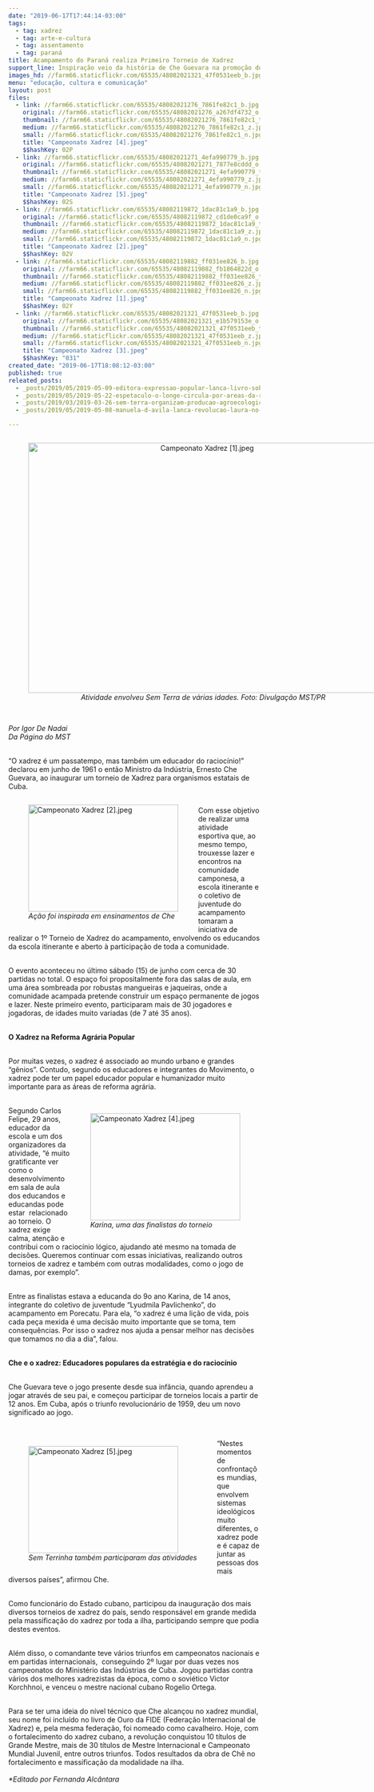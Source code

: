 ```yaml
---
date: "2019-06-17T17:44:14-03:00"
tags:
  - tag: xadrez
  - tag: arte-e-cultura
  - tag: assentamento
  - tag: paraná
title: Acampamento do Paraná realiza Primeiro Torneio de Xadrez
support_line: Inspiração veio da história de Che Guevara na promoção do jogo na educação
images_hd: //farm66.staticflickr.com/65535/48082021321_47f0531eeb_b.jpg
menu: "educação, cultura e comunicação"
layout: post
files:
  - link: //farm66.staticflickr.com/65535/48082021276_7861fe82c1_b.jpg
    original: //farm66.staticflickr.com/65535/48082021276_a267df4732_o.jpg
    thumbnail: //farm66.staticflickr.com/65535/48082021276_7861fe82c1_t.jpg
    medium: //farm66.staticflickr.com/65535/48082021276_7861fe82c1_z.jpg
    small: //farm66.staticflickr.com/65535/48082021276_7861fe82c1_n.jpg
    title: "Campeonato Xadrez [4].jpeg"
    $$hashKey: 02P
  - link: //farm66.staticflickr.com/65535/48082021271_4efa990779_b.jpg
    original: //farm66.staticflickr.com/65535/48082021271_7877e8cddd_o.jpg
    thumbnail: //farm66.staticflickr.com/65535/48082021271_4efa990779_t.jpg
    medium: //farm66.staticflickr.com/65535/48082021271_4efa990779_z.jpg
    small: //farm66.staticflickr.com/65535/48082021271_4efa990779_n.jpg
    title: "Campeonato Xadrez [5].jpeg"
    $$hashKey: 02S
  - link: //farm66.staticflickr.com/65535/48082119872_1dac81c1a9_b.jpg
    original: //farm66.staticflickr.com/65535/48082119872_cd1de0ca9f_o.jpg
    thumbnail: //farm66.staticflickr.com/65535/48082119872_1dac81c1a9_t.jpg
    medium: //farm66.staticflickr.com/65535/48082119872_1dac81c1a9_z.jpg
    small: //farm66.staticflickr.com/65535/48082119872_1dac81c1a9_n.jpg
    title: "Campeonato Xadrez [2].jpeg"
    $$hashKey: 02V
  - link: //farm66.staticflickr.com/65535/48082119882_ff031ee826_b.jpg
    original: //farm66.staticflickr.com/65535/48082119882_fb1864822d_o.jpg
    thumbnail: //farm66.staticflickr.com/65535/48082119882_ff031ee826_t.jpg
    medium: //farm66.staticflickr.com/65535/48082119882_ff031ee826_z.jpg
    small: //farm66.staticflickr.com/65535/48082119882_ff031ee826_n.jpg
    title: "Campeonato Xadrez [1].jpeg"
    $$hashKey: 02Y
  - link: //farm66.staticflickr.com/65535/48082021321_47f0531eeb_b.jpg
    original: //farm66.staticflickr.com/65535/48082021321_e1b579153e_o.jpg
    thumbnail: //farm66.staticflickr.com/65535/48082021321_47f0531eeb_t.jpg
    medium: //farm66.staticflickr.com/65535/48082021321_47f0531eeb_z.jpg
    small: //farm66.staticflickr.com/65535/48082021321_47f0531eeb_n.jpg
    title: "Campeonato Xadrez [3].jpeg"
    $$hashKey: "031"
created_date: "2019-06-17T18:08:12-03:00"
published: true
releated_posts:
  - _posts/2019/05/2019-05-09-editora-expressao-popular-lanca-livro-sobre-a-importancia-da-preservacao-de-sementes.md
  - _posts/2019/05/2019-05-22-espetaculo-o-longe-circula-por-areas-da-reforma-agraria-no-df.md
  - _posts/2019/03/2019-03-26-sem-terra-organizam-producao-agroecologica-na-bahia-em-area-degradada-por-monocultura.md
  - _posts/2019/05/2019-05-08-manuela-d-avila-lanca-revolucao-laura-no-armazem-do-campo-sp.md

---
```

<div style="text-align:center">
<figure class="image" style="display:inline-block"><img alt="Campeonato Xadrez [1].jpeg" height="500" src="//farm66.staticflickr.com/65535/48082119882_ff031ee826_b.jpg" width="700" />
<figcaption><em>Atividade envolveu Sem Terra de v&aacute;rias idades. Foto: Divulga&ccedil;&atilde;o MST/PR</em></figcaption>
</figure>
</div>

<p><br />
<em>Por Igor De&nbsp;Nadai</em><br />
<em>Da P&aacute;gina do MST</em><br />
&nbsp;</p>

<p>&ldquo;O xadrez &eacute; um passatempo, mas tamb&eacute;m um educador do racioc&iacute;nio!&rdquo; declarou em junho de 1961 o ent&atilde;o Ministro da Ind&uacute;stria, Ernesto Che Guevara, ao inaugurar um torneio de Xadrez para organismos estatais de Cuba.</p>

<figure class="image" style="float:left"><img alt="Campeonato Xadrez [2].jpeg" height="214" src="//farm66.staticflickr.com/65535/48082119872_1dac81c1a9_b.jpg" width="300" />
<figcaption><em>A&ccedil;&atilde;o foi inspirada em ensinamentos de Che</em></figcaption>
</figure>

<p><br />
Com esse objetivo de realizar uma atividade esportiva que, ao mesmo tempo, trouxesse lazer e encontros na comunidade camponesa, a escola itinerante e o coletivo de juventude do acampamento&nbsp; tomaram a iniciativa de realizar o 1&ordm; Torneio de Xadrez do acampamento, envolvendo os educandos da escola itinerante e aberto &agrave; participa&ccedil;&atilde;o de toda a comunidade.</p>

<p><br />
O evento aconteceu no &uacute;ltimo s&aacute;bado (15) de junho com cerca de 30 partidas no total. O espa&ccedil;o foi propositalmente fora das salas de aula, em uma &aacute;rea&nbsp;sombreada por robustas mangueiras e jaqueiras, onde a comunidade acampada pretende construir um espa&ccedil;o permanente de jogos e lazer. Neste primeiro evento, participaram mais de 30 jogadores e jogadoras, de idades muito variadas (de 7 at&eacute; 35 anos).</p>

<p><br />
<strong>O Xadrez na Reforma Agr&aacute;ria Popular</strong><br />
&nbsp;</p>

<p>Por muitas vezes, o xadrez &eacute; associado ao mundo urbano e grandes &ldquo;g&ecirc;nios&rdquo;. Contudo, segundo os educadores e integrantes do Movimento, o xadrez pode ter um papel educador popular e humanizador muito importante para as &aacute;reas de reforma agr&aacute;ria.&nbsp;<br />
&nbsp;</p>

<figure class="image" style="float:right"><img alt="Campeonato Xadrez [4].jpeg" height="214" src="//farm66.staticflickr.com/65535/48082021276_7861fe82c1_b.jpg" width="300" />
<figcaption><em>Karina, uma das finalistas do torneio</em></figcaption>
</figure>

<p>Segundo Carlos Felipe, 29 anos, educador da escola e um dos organizadores da atividade, &ldquo;&eacute; muito gratificante ver como o desenvolvimento em sala de aula dos educandos e educandas pode estar&nbsp; relacionado ao torneio. O xadrez exige calma, aten&ccedil;&atilde;o e contribui com o racioc&iacute;nio l&oacute;gico, ajudando at&eacute; mesmo na tomada de decis&otilde;es. Queremos continuar com essas iniciativas, realizando outros torneios de xadrez e tamb&eacute;m com outras modalidades, como o jogo de damas, por exemplo&rdquo;.<br />
&nbsp;</p>

<p>Entre as finalistas estava a educanda do 9o ano Karina, de 14 anos, integrante do coletivo de juventude &ldquo;Lyudmila Pavlichenko&rdquo;, do acampamento em Porecatu. Para ela, &ldquo;o xadrez &eacute; uma li&ccedil;&atilde;o de vida, pois cada pe&ccedil;a mexida &eacute; uma decis&atilde;o muito importante que se toma, tem consequ&ecirc;ncias. Por isso o xadrez nos ajuda a pensar melhor nas decis&otilde;es que tomamos no dia a dia&rdquo;, falou.<br />
&nbsp;</p>

<p><strong>Che e o xadrez: Educadores populares da estrat&eacute;gia e do racioc&iacute;nio</strong><br />
&nbsp;</p>

<p>Che Guevara teve o jogo presente desde sua inf&acirc;ncia, quando aprendeu a jogar atrav&eacute;s de seu pai, e come&ccedil;ou participar de torneios locais a partir de 12 anos. Em Cuba, ap&oacute;s o triunfo revolucion&aacute;rio de 1959, deu um novo significado ao jogo.</p>

<p>&nbsp;</p>

<figure class="image" style="float:left"><img alt="Campeonato Xadrez [5].jpeg" height="214" src="//farm66.staticflickr.com/65535/48082021271_4efa990779_b.jpg" width="300" />
<figcaption><em>Sem Terrinha tamb&eacute;m participaram das atividades</em></figcaption>
</figure>

<p>&ldquo;Nestes momentos de confronta&ccedil;&otilde;es mundias, que envolvem sistemas ideol&oacute;gicos muito diferentes, o xadrez pode e &eacute; capaz de juntar as pessoas dos mais diversos pa&iacute;ses&rdquo;, afirmou Che.</p>

<p><br />
Como funcion&aacute;rio do Estado cubano, participou da inaugura&ccedil;&atilde;o dos mais diversos torneios de xadrez do pa&iacute;s, sendo respons&aacute;vel em grande medida pela massifica&ccedil;&atilde;o do xadrez por toda a ilha, participando sempre que podia destes eventos.&nbsp;</p>

<p><br />
Al&eacute;m disso, o comandante teve v&aacute;rios triunfos em campeonatos nacionais e em partidas internacionais,&nbsp; conseguindo 2&ordm; lugar por duas vezes nos campeonatos do Minist&eacute;rio das Ind&uacute;strias de Cuba. Jogou partidas contra v&aacute;rios dos melhores xadrezistas da &eacute;poca, como o sovi&eacute;tico Victor Korchhnoi, e venceu o mestre nacional cubano Rogelio Ortega.&nbsp;</p>

<p><br />
Para se ter uma ideia do n&iacute;vel t&eacute;cnico que Che alcan&ccedil;ou no xadrez mundial, seu nome foi inclu&iacute;do no livro de Ouro da FIDE (Federa&ccedil;&atilde;o Internacional de Xadrez) e, pela mesma federa&ccedil;&atilde;o, foi nomeado como cavalheiro. Hoje, com o fortalecimento do xadrez cubano, a revolu&ccedil;&atilde;o conquistou 10 t&iacute;tulos de Grande Mestre, mais de 30 t&iacute;tulos de Mestre Internacional e Campeonato Mundial Juvenil, entre outros triunfos. Todos resultados da obra de Ch&ecirc; no fortalecimento e massifica&ccedil;&atilde;o da modalidade na ilha.<br />
<br />
<em>*Editado por Fernanda Alc&acirc;ntara</em></p>
